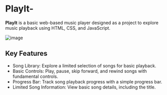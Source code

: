 # PlayIt-

**PlayIt** is a basic web-based music player designed as a project to explore music playback using HTML, CSS, and JavaScript.

![image](https://github.com/pranavvangavety/PlayIt/assets/115496999/291f048e-a8fc-4a34-b54c-16767d3da5ec)



## Key Features

- Song Library: Explore a limited selection of songs for basic playback.
- Basic Controls: Play, pause, skip forward, and rewind songs with fundamental controls.
- Progress Bar: Track song playback progress with a simple progress bar.
- Limited Song Information: View basic song details, including the title.


